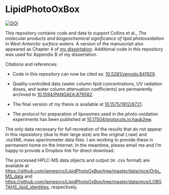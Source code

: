 # LipidPhotoOxBox
[![DOI](https://zenodo.org/badge/66294849.svg)](https://zenodo.org/badge/latestdoi/66294849)

This repository contains code and data to support Collins et al., *The molecular products and biogeochemical significance of lipid photooxidation in West Antarctic surface waters*. A version of the manuscript also appeared as Chapter 4 of [my dissertation](http://dx.doi.org/10.1575/1912/8721). Additional code in this repository was used for Appendix B of my dissertation.

Citations and references:

* Code in this repository can now be cited as: [10.5281/zenodo.841929](https://doi.org/10.5281/zenodo.841929).

* Quality-controlled data (water column lipid concentrations, UV radiation doses, and water column attenuation coefficients) are permanently archived to [10.1594/PANGAEA.879582](https://doi.org/10.1594/PANGAEA.879582).

* The final version of my thesis is available at [10.1575/1912/8721](https://doi.org/10.1575/1912/8721).

* The protocol for preparation of liposomes used in the photo-oxidation experiments has been published at [10.17504/protocols.io.haub2ew](https://doi.org/10.17504/protocols.io.haub2ew).

The only data necessary for full recreation of the results that do not appear in this reposistory (due to their large size) are the original (.raw) and .mzXML mass spectrometer data files. I am working to provide these in permanent home on the Internet. In the meantime, please email me and I'm happy to provide a Dropbox link for direct download.

The processed HPLC-MS data objects and output (in .csv format) are available at https://github.com/jamesrco/LipidPhotoOxBox/tree/master/data/nice/Orbi_MS_data and https://github.com/jamesrco/LipidPhotoOxBox/tree/master/data/nice/LOBSTAHS_lipid_identities, respectively.

